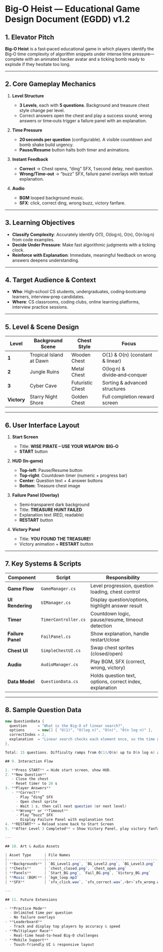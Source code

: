 # Big‑O Heist — Educational Game Design Document (EGDD) v1.2

## 1. Elevator Pitch  
**Big‑O Heist** is a fast‑paced educational game in which players identify the Big‑O time complexity of algorithm snippets under intense time pressure—complete with an animated hacker avatar and a ticking bomb ready to explode if they hesitate too long.

---

## 2. Core Gameplay Mechanics

1. **Level Structure**  
   - **3 Levels**, each with **5 questions**. Background and treasure chest style change per level.  
   - Correct answers open the chest and play a success sound; wrong answers or time‑outs trigger a failure panel with an explanation.  

2. **Time Pressure**  
   - **20 seconds per question** (configurable). A visible countdown and bomb shake build urgency.  
   - **Pause/Resume** button halts both timer and animations.  

3. **Instant Feedback**  
   - **Correct** → Chest opens, “ding” SFX, 1 second delay, next question.  
   - **Wrong/Time‑out** → “buzz” SFX, failure panel overlays with textual explanation.  

4. **Audio**  
   - **BGM** looped background music.  
   - **SFX**: click, correct ding, wrong buzz, victory fanfare.

---

## 3. Learning Objectives

- **Classify Complexity**: Accurately identify O(1), O(log n), O(n), O(n log n) from code examples.  
- **Decide Under Pressure**: Make fast algorithmic judgments with a ticking clock.  
- **Reinforce with Explanation**: Immediate, meaningful feedback on wrong answers deepens understanding.

---

## 4. Target Audience & Context

- **Who**: High‑school CS students, undergraduates, coding‑bootcamp learners, interview‑prep candidates.  
- **Where**: CS classrooms, coding clubs, online learning platforms, interview practice sessions.

---

## 5. Level & Scene Design

| Level   | Background Scene            | Chest Style   | Focus                                  |
|---------|-----------------------------|---------------|----------------------------------------|
| **1**   | Tropical Island at Dawn     | Wooden Chest  | O(1) & O(n) (constant & linear)       |
| **2**   | Jungle Ruins                | Metal Chest   | O(log n) & divide‑and‑conquer          |
| **3**   | Cyber Cave                  | Futuristic Chest | Sorting & advanced structures       |
| **Victory** | Starry Night Shore     | Golden Chest  | Full completion reward screen         |

---

## 6. User Interface Layout

1. **Start Screen**  
   - Title: **WISE PIRATE – USE YOUR WEAPON: BIG‑O**  
   - **START** button  

2. **HUD (In‑game)**  
   - **Top‑left**: Pause/Resume button  
   - **Top‑right**: Countdown timer (numeric + progress bar)  
   - **Center**: Question text + 4 answer buttons  
   - **Bottom**: Treasure chest image  

3. **Failure Panel (Overlay)**  
   - Semi‑transparent dark background  
   - Title: **TREASURE HUNT FAILED**  
   - Explanation text (RED, readable)  
   - **RESTART** button  

4. **Victory Panel**  
   - Title: **YOU FOUND THE TREASURE!**  
   - Victory animation + **RESTART** button  

---

## 7. Key Systems & Scripts

| Component         | Script                  | Responsibility                                        |
|-------------------|-------------------------|-------------------------------------------------------|
| **Game Flow**     | `GameManager.cs`        | Level progression, question loading, chest control    |
| **UI Rendering**  | `UIManager.cs`          | Display question/options, highlight answer result     |
| **Timer**         | `TimerController.cs`    | Countdown logic, pause/resume, timeout detection      |
| **Failure Panel** | `FailPanel.cs`          | Show explanation, handle restart/close                |
| **Chest UI**      | `SimpleChestUI.cs`      | Swap chest sprites (closed/open)                      |
| **Audio**         | `AudioManager.cs`       | Play BGM, SFX (correct, wrong, victory)               |
| **Data Model**    | `QuestionData.cs`       | Holds question text, options, correct index, explanation |

---

## 8. Sample Question Data

```csharp
new QuestionData {
  question     = "What is the Big‑O of linear search?",
  options      = new[] { "O(1)", "O(log n)", "O(n)", "O(n log n)" },
  correctIndex = 2,
  explanation  = "Linear search checks each element once, so the time grows linearly ⇒ O(n)."
},

Total: 15 questions. Difficulty ramps from O(1)/O(n) up to O(n log n) and advanced topics.

## 9. Interaction Flow

1. **Press START** → Hide start screen, show HUD.  
2. **New Question**  
   - Close the chest  
   - Reset timer to 20 s  
3. **Player Answers**  
   - **Correct**  
     - Play “ding” SFX  
     - Open chest sprite  
     - Wait 1 s, then call next question (or next level)  
   - **Wrong** or **Timeout**  
     - Play “buzz” SFX  
     - Display Failure Panel with explanation text  
4. **RESTART** → Reload scene back to Start Screen  
5. **After Level 3 Completed** → Show Victory Panel, play victory fanfare

---

## 10. Art & Audio Assets

| Asset Type      | File Names                                          | Path                  |
|-----------------|-----------------------------------------------------|-----------------------|
| **Backgrounds** | `BG_Level1.png`, `BG_Level2.png`, `BG_Level3.png`    | `Assets/Sprites/`     |
| **Chests**      | `chest_closed.png`, `chest_open.png`                | `Assets/Sprites/`     |
| **Panels**      | `Start_BG.png`, `Fail_BG.png`, `Victory_BG.png`      | `Assets/Sprites/`     |
| **Music (BGM)** | `bgm_loop.mp3`                                      | `Assets/Audio/`       |
| **SFX**         | `sfx_click.wav`, `sfx_correct.wav`,<br>`sfx_wrong.wav`, `sfx_victory.wav` | `Assets/Audio/` |

---

## 11. Future Extensions

- **Practice Mode**  
  - Unlimited time per question  
  - No failure overlays  
- **Leaderboard**  
  - Track and display top players by accuracy & speed  
- **Multiplayer Race**  
  - Real‑time head‑to‑head Big‑O challenges  
- **Mobile Support**  
  - Touch‑friendly UI & responsive layout  
